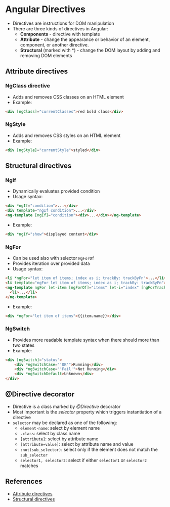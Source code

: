 # Angular Directives
* Directives are instructions for DOM manipulation
* There are three kinds of directives in Angular:
    * **Components** - directive with template
    * **Attribute** - change the appearance or behavior of an element, component, or another directive.
    * **Structural** (marked with *) - change the DOM layout by adding and removing DOM elements
    
## Attribute directives
### NgClass directive
* Adds and removes CSS classes on an HTML element
* Example:

```html
<div [ngClass]="currentClasses">red bold class</div>
```

### NgStyle
* Adds and removes CSS styles on an HTML element
* Example:

```html
<div [ngStyle]="currentStyle">styled</div>
```
## Structural directives

### NgIf
* Dynamically evaluates provided condition
* Usage syntax:
```html
<div *ngIf="condition">...</div>
<div template="ngIf condition">...</div>
<ng-template [ngIf]="condition"><div>...</div></ng-template>
```
* Example:

```html
<div *ngIf="show">displayed content</div>
```
### NgFor
* Can be used also with selector `NgForOf`
* Provides iteration over provided data
* Usage syntax:
```html
<li *ngFor="let item of items; index as i; trackBy: trackByFn">...</li>
<li template="ngFor let item of items; index as i; trackBy: trackByFn">...</li>
<ng-template ngFor let-item [ngForOf]="items" let-i="index" [ngForTrackBy]="trackByFn">
  <li>...</li>
</ng-template>
```
* Example:

```html
<div *ngFor="let item of items">{{item.name}}</div>
```
### NgSwitch
* Provides more readable template syntax when there should more than two states 
* Example:
```html
<div [ngSwitch]="status">
    <div *ngSwitchCase="'OK'">Running</div>
    <div *ngSwitchCase="'Fail'">Not Running</div>
    <div *ngSwitchDefault>Unknown</div>
</div>
```

## @Directive decorator

* Directive is a class marked by *@Directive* decorator
* Most important is the *selector* property which triggers instantiation of a directive
* `selector` may be declared as one of the following:
  * `element-name`: select by element name
  * `.class`: select by class name
  * `[attribute]`: select by attribute name
  * `[attribute=value]`: select by attribute name and value
  * `:not(sub_selector)`: select only if the element does not match the `sub_selector`
  * `selector1, selector2`: select if either `selector1` or `selector2` matches

## References
* [Attribute directives](https://angular.io/guide/attribute-directives)
* [Structural directives](https://angular.io/guide/structural-directives)
